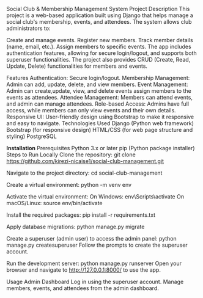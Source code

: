 Social Club & Membership Management System
Project Description
This project is a web-based application built using Django that helps manage a social club's membership, events, and attendees. The system allows club administrators to:

Create and manage events.
Register new members.
Track member details (name, email, etc.).
Assign members to specific events.
The app includes authentication features, allowing for secure login/logout, and supports both superuser functionalities. The project also provides CRUD (Create, Read, Update, Delete) functionalities for members and events.

Features
Authentication: Secure login/logout.
Membership Management: Admin can add, update, delete, and view members.
Event Management: Admin can create,update, view, and delete events assign members to the events as attendees.
Attendee Management: Members can attend events, and admin can manage attendees.
Role-based Access: Admins have full access, while members can only view events and their own details.
Responsive UI: User-friendly design using Bootstrap to make it responsive and easy to navigate.
Technologies Used
Django (Python web framework)
Bootstrap (for responsive design)
HTML/CSS (for web page structure and styling)
PostgreSQL 

**Installation**
Prerequisites
Python 3.x or later
pip (Python package installer)
Steps to Run Locally
Clone the repository:
git clone https://github.com/kirezi-nicaise1/social-club-management.git

Navigate to the project directory:
cd social-club-management

Create a virtual environment:
python -m venv env

Activate the virtual environment:
On Windows:
env\Scripts\activate
On macOS/Linux:
source env/bin/activate

Install the required packages:
pip install -r requirements.txt

Apply database migrations:
python manage.py migrate

Create a superuser (admin user) to access the admin panel:
python manage.py createsuperuser
Follow the prompts to create the superuser account.

Run the development server:
python manage.py runserver
Open your browser and navigate to http://127.0.0.1:8000/ to use the app.

Usage
Admin Dashboard
Log in using the superuser account.
Manage members, events, and attendees from the admin dashboard.
